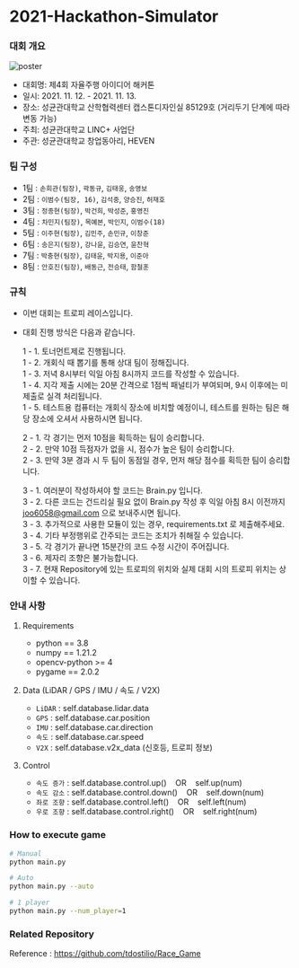 # 2021-Hackathon-Simulator

### 대회 개요
![poster](https://user-images.githubusercontent.com/75441733/140630071-08070e02-4f25-4715-bc98-1a9ce6836db3.jpg)
* 대회명: 제4회 자율주행 아이디어 해커톤
* 일시: 2021. 11. 12. - 2021. 11. 13.
* 장소: 성균관대학교 산학협력센터 캡스톤디자인실 85129호 (거리두기 단계에 따라 변동 가능)
* 주최: 성균관대학교 LINC+ 사업단
* 주관: 성균관대학교 창업동아리, HEVEN


### 팀 구성
- 1팀 : `손희관(팀장)`, `곽동규`, `김태웅`, `송영보`
- 2팀 : `이범수(팀장, 16)`, `김석중`, `양승진`, `허재호`
- 3팀 : `정종현(팀장)`, `박건희`, `박성준`, `홍영진`
- 4팀 : `차민지(팀장)`, `목예본`, `박인지`, `이범수(18)`
- 5팀 : `이주현(팀장)`, `김민주`, `손민규`, `이창준`
- 6팀 : `송은지(팀장)`, `강나윤`, `김승연`, `윤찬혁`
- 7팀 : `박충현(팀장)`, `김태윤`, `박지용`, `이준아`
- 8팀 : `안호진(팀장)`, `배동근`, `전승태`, `함철훈`


### 규칙
- 이번 대회는 트로피 레이스입니다.
- 대회 진행 방식은 다음과 같습니다.


    1 - 1. 토너먼트제로 진행됩니다.   
    1 - 2. 개회식 때 뽑기를 통해 상대 팀이 정해집니다.   
    1 - 3. 저녁 8시부터 익일 아침 8시까지 코드를 작성할 수 있습니다.   
    1 - 4. 지각 제출 시에는 20분 간격으로 1점씩 패널티가 부여되며, 9시 이후에는 미제출로 실격 처리됩니다.   
    1 - 5. 테스트용 컴퓨터는 개회식 장소에 비치할 예정이니, 테스트를 원하는 팀은 해당 장소에 오셔서 사용하시면 됩니다.   


    2 - 1. 각 경기는 먼저 10점을 획득하는 팀이 승리합니다.   
    2 - 2. 만약 10점 득점자가 없을 시, 점수가 높은 팀이 승리합니다.   
    2 - 3. 만약 3분 경과 시 두 팀이 동점일 경우, 먼저 해당 점수를 획득한 팀이 승리합니다.   
    
    
    3 - 1. 여러분이 작성하셔야 할 코드는 Brain.py 입니다.   
    3 - 2. 다른 코드는 건드리실 필요 없이 Brain.py 작성 후 익일 아침 8시 이전까지 joo6058@gmail.com 으로 보내주시면 됩니다.   
    3 - 3. 추가적으로 사용한 모듈이 있는 경우, requirements.txt 로 제출해주세요.   
    3 - 4. 기타 부정행위로 간주되는 코드는 조치가 취해질 수 있습니다.   
    3 - 5. 각 경기가 끝나면 15분간의 코드 수정 시간이 주어집니다.   
    3 - 6. 제자리 조향은 불가능합니다.   
    3 - 7. 현재 Repository에 있는 트로피의 위치와 실제 대회 시의 트로피 위치는 상이할 수 있습니다.   
    

### 안내 사항


1. Requirements   
    - python == 3.8
    - numpy == 1.21.2
    - opencv-python >= 4
    - pygame == 2.0.2


2. Data (LiDAR / GPS / IMU / 속도 / V2X)   
    - `LiDAR` : self.database.lidar.data
    - `GPS` : self.database.car.position
    - `IMU` : self.database.car.direction
    - `속도` : self.database.car.speed
    - `V2X` : self.database.v2x_data (신호등, 트로피 정보)


3. Control   
    - `속도 증가` : self.database.control.up()&nbsp;&nbsp;&nbsp;&nbsp;OR&nbsp;&nbsp;&nbsp;&nbsp;self.up(num)
    - `속도 감소` : self.database.control.down()&nbsp;&nbsp;&nbsp;&nbsp;OR&nbsp;&nbsp;&nbsp;&nbsp;self.down(num)
    - `좌로 조향` : self.database.control.left()&nbsp;&nbsp;&nbsp;&nbsp;OR&nbsp;&nbsp;&nbsp;&nbsp;self.left(num)
    - `우로 조향` : self.database.control.right()&nbsp;&nbsp;&nbsp;&nbsp;OR&nbsp;&nbsp;&nbsp;&nbsp;self.right(num)


### How to execute game
```bash
# Manual
python main.py

# Auto
python main.py --auto

# 1 player
python main.py --num_player=1
```

### Related Repository
Reference : https://github.com/tdostilio/Race_Game
